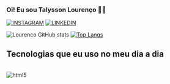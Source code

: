### Oi! Eu sou Talysson Lourenço ✍🏽

[![INSTAGRAM](https://img.shields.io/badge/Instagram-E4405F?style=for-the-badge&logo=instagram&logoColor=white)](https://www.instagram.com/talysslourenco_/)
[![LINKEDIN](https://img.shields.io/badge/LinkedIn-0077B5?style=for-the-badge&logo=linkedin&logoColor=white)](https://www.linkedin.com/in/talysson-lourenco?lipi=urn%3Ali%3Apage%3Ad_flagship3_profile_view_base_contact_details%3BRIekNl2ySbqfcr39yY%2BFrQ%3D%3D)

![Lourenco GitHub stats](https://github-readme-stats.vercel.app/api?username=Lourencodevs&show_icons=true&theme=dark)
[![Top Langs](https://github-readme-stats.vercel.app/api/top-langs/?username=Lourencodevs&layout=compact)](https://github.com/anuraghazra/github-readme-stats)

## Tecnologias que eu uso no meu dia a dia

<div style="display: inline_block"><br/>
  <img align="center" alt="html5" src="https://img.shields.io/badge/Markdown-000000?style=for-the-badge&logo=markdown&logoColor=white"/>
  </div>
